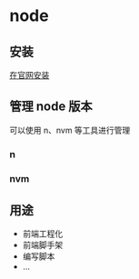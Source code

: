 # node

## 安装

[在官网安装](https://nodejs.org/zh-cn/)

## 管理 node 版本

可以使用 n、nvm 等工具进行管理

### n

### nvm

## 用途

- 前端工程化
- 前端脚手架
- 编写脚本
- ...
